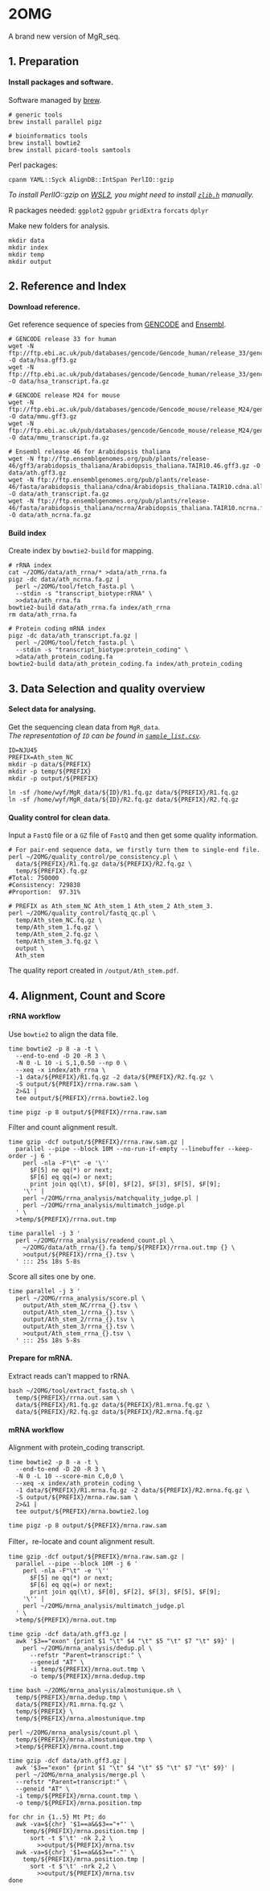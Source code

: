 # 2OMG
A brand new version of MgR_seq.

## 1. Preparation
#### Install packages and software.

Software managed by [brew](https://brew.sh/).
```shell script
# generic tools
brew install parallel pigz

# bioinformatics tools
brew install bowtie2
brew install picard-tools samtools
```

Perl packages:
```shell script
cpanm YAML::Syck AlignDB::IntSpan PerlIO::gzip
``` 
*To install PerlIO::gzip on [WSL2](https://devblogs.microsoft.com/commandline/announcing-wsl-2/), you might need to install [`zlib.h`](http://www.zlib.net/) manually.*

R packages needed:
`ggplot2` `ggpubr` `gridExtra` `forcats` `dplyr`

Make new folders for analysis.
```shell script
mkdir data
mkdir index
mkdir temp
mkdir output
```

## 2. Reference and Index
#### Download reference.
Get reference sequence of species from [GENCODE](https://www.gencodegenes.org/) and [Ensembl](http://plants.ensembl.org/Arabidopsis_thaliana/Info/Index?db=core).
```shell script
# GENCODE release 33 for human
wget -N ftp://ftp.ebi.ac.uk/pub/databases/gencode/Gencode_human/release_33/gencode.v33.annotation.gff3.gz -O data/hsa.gff3.gz
wget -N ftp://ftp.ebi.ac.uk/pub/databases/gencode/Gencode_human/release_33/gencode.v33.transcripts.fa.gz -O data/hsa_transcript.fa.gz

# GENCODE release M24 for mouse
wget -N ftp://ftp.ebi.ac.uk/pub/databases/gencode/Gencode_mouse/release_M24/gencode.vM24.annotation.gff3.gz -O data/mmu.gff3.gz
wget -N ftp://ftp.ebi.ac.uk/pub/databases/gencode/Gencode_mouse/release_M24/gencode.vM24.transcripts.fa.gz -O data/mmu_transcript.fa.gz

# Ensembl release 46 for Arabidopsis thaliana
wget -N ftp://ftp.ensemblgenomes.org/pub/plants/release-46/gff3/arabidopsis_thaliana/Arabidopsis_thaliana.TAIR10.46.gff3.gz -O data/ath.gff3.gz
wget -N ftp://ftp.ensemblgenomes.org/pub/plants/release-46/fasta/arabidopsis_thaliana/cdna/Arabidopsis_thaliana.TAIR10.cdna.all.fa.gz -O data/ath_transcript.fa.gz
wget -N ftp://ftp.ensemblgenomes.org/pub/plants/release-46/fasta/arabidopsis_thaliana/ncrna/Arabidopsis_thaliana.TAIR10.ncrna.fa.gz -O data/ath_ncrna.fa.gz
```

#### Build index
Create index by `bowtie2-build` for mapping.
```shell script
# rRNA index
cat ~/2OMG/data/ath_rrna/* >data/ath_rrna.fa
pigz -dc data/ath_ncrna.fa.gz |
  perl ~/2OMG/tool/fetch_fasta.pl \
  --stdin -s "transcript_biotype:rRNA" \
  >>data/ath_rrna.fa
bowtie2-build data/ath_rrna.fa index/ath_rrna
rm data/ath_rrna.fa

# Protein coding mRNA index
pigz -dc data/ath_transcript.fa.gz |
  perl ~/2OMG/tool/fetch_fasta.pl \
  --stdin -s "transcript_biotype:protein_coding" \
  >data/ath_protein_coding.fa
bowtie2-build data/ath_protein_coding.fa index/ath_protein_coding
```

## 3. Data Selection and quality overview
#### Select data for analysing.
Get the sequencing clean data from `MgR_data`.  
*The representation of `ID` can be found in [`sample_list.csv`](/sample_list.csv).*
```shell script
ID=NJU45
PREFIX=Ath_stem_NC
mkdir -p data/${PREFIX}
mkdir -p temp/${PREFIX}
mkdir -p output/${PREFIX}

ln -sf /home/wyf/MgR_data/${ID}/R1.fq.gz data/${PREFIX}/R1.fq.gz
ln -sf /home/wyf/MgR_data/${ID}/R2.fq.gz data/${PREFIX}/R2.fq.gz
```

#### Quality control for clean data.
Input a `FastQ` file or a `GZ` file of `FastQ` and then get some quality information.
```shell script
# For pair-end sequence data, we firstly turn them to single-end file.
perl ~/2OMG/quality_control/pe_consistency.pl \
  data/${PREFIX}/R1.fq.gz data/${PREFIX}/R2.fq.gz \
  temp/${PREFIX}.fq.gz
#Total: 750000
#Consistency: 729838
#Proportion:  97.31%

# PREFIX as Ath_stem_NC Ath_stem_1 Ath_stem_2 Ath_stem_3.
perl ~/2OMG/quality_control/fastq_qc.pl \
  temp/Ath_stem_NC.fq.gz \
  temp/Ath_stem_1.fq.gz \
  temp/Ath_stem_2.fq.gz \
  temp/Ath_stem_3.fq.gz \
  output \
  Ath_stem
```
The quality report created in `/output/Ath_stem.pdf`.

## 4. Alignment, Count and Score
#### rRNA workflow
Use `bowtie2` to align the data file.
```shell script
time bowtie2 -p 8 -a -t \
  --end-to-end -D 20 -R 3 \
  -N 0 -L 10 -i S,1,0.50 --np 0 \
  --xeq -x index/ath_rrna \
  -1 data/${PREFIX}/R1.fq.gz -2 data/${PREFIX}/R2.fq.gz \
  -S output/${PREFIX}/rrna.raw.sam \
  2>&1 |
  tee output/${PREFIX}/rrna.bowtie2.log

time pigz -p 8 output/${PREFIX}/rrna.raw.sam
```
Filter and count alignment result.
```shell script
time gzip -dcf output/${PREFIX}/rrna.raw.sam.gz |
  parallel --pipe --block 10M --no-run-if-empty --linebuffer --keep-order -j 6 '
    perl -nla -F"\t" -e '\''
      $F[5] ne qq(*) or next;
      $F[6] eq qq(=) or next;
      print join qq(\t), $F[0], $F[2], $F[3], $F[5], $F[9];
    '\'' |
    perl ~/2OMG/rrna_analysis/matchquality_judge.pl |
    perl ~/2OMG/rrna_analysis/multimatch_judge.pl
  ' \
  >temp/${PREFIX}/rrna.out.tmp

time parallel -j 3 '
  perl ~/2OMG/rrna_analysis/readend_count.pl \
    ~/2OMG/data/ath_rrna/{}.fa temp/${PREFIX}/rrna.out.tmp {} \
    >output/${PREFIX}/rrna_{}.tsv \
  ' ::: 25s 18s 5-8s
```
Score all sites one by one.
```shell script
time parallel -j 3 '
  perl ~/2OMG/rrna_analysis/score.pl \
    output/Ath_stem_NC/rrna_{}.tsv \
    output/Ath_stem_1/rrna_{}.tsv \
    output/Ath_stem_2/rrna_{}.tsv \
    output/Ath_stem_3/rrna_{}.tsv \
    >output/Ath_stem_rrna_{}.tsv \
  ' ::: 25s 18s 5-8s
```

#### Prepare for mRNA.
Extract reads can't mapped to rRNA.
```shell script
bash ~/2OMG/tool/extract_fastq.sh \
  temp/${PREFIX}/rrna.out.sam \
  data/${PREFIX}/R1.fq.gz data/${PREFIX}/R1.mrna.fq.gz \
  data/${PREFIX}/R2.fq.gz data/${PREFIX}/R2.mrna.fq.gz
```

#### mRNA workflow
Alignment with protein_coding transcript.
```shell script
time bowtie2 -p 8 -a -t \
  --end-to-end -D 20 -R 3 \
  -N 0 -L 10 --score-min C,0,0 \
  --xeq -x index/ath_protein_coding \
  -1 data/${PREFIX}/R1.mrna.fq.gz -2 data/${PREFIX}/R2.mrna.fq.gz \
  -S output/${PREFIX}/mrna.raw.sam \
  2>&1 |
  tee output/${PREFIX}/mrna.bowtie2.log

time pigz -p 8 output/${PREFIX}/mrna.raw.sam
```
Filter，re-locate and count alignment result.
```shell script
time gzip -dcf output/${PREFIX}/mrna.raw.sam.gz |
  parallel --pipe --block 10M -j 6 '
    perl -nla -F"\t" -e '\''
      $F[5] ne qq(*) or next;
      $F[6] eq qq(=) or next;
      print join qq(\t), $F[0], $F[2], $F[3], $F[5], $F[9];
    '\'' |
    perl ~/2OMG/mrna_analysis/multimatch_judge.pl
  ' \
  >temp/${PREFIX}/mrna.out.tmp

time gzip -dcf data/ath.gff3.gz |
  awk '$3=="exon" {print $1 "\t" $4 "\t" $5 "\t" $7 "\t" $9}' |
    perl ~/2OMG/mrna_analysis/dedup.pl \
      --refstr "Parent=transcript:" \
      --geneid "AT" \
      -i temp/${PREFIX}/mrna.out.tmp \
      -o temp/${PREFIX}/mrna.dedup.tmp

time bash ~/2OMG/mrna_analysis/almostunique.sh \
  temp/${PREFIX}/mrna.dedup.tmp \
  data/${PREFIX}/R1.mrna.fq.gz \
  temp/${PREFIX} \
  temp/${PREFIX}/mrna.almostunique.tmp

perl ~/2OMG/mrna_analysis/count.pl \
  temp/${PREFIX}/mrna.almostunique.tmp \
  >temp/${PREFIX}/mrna.count.tmp

time gzip -dcf data/ath.gff3.gz |
  awk '$3=="exon" {print $1 "\t" $4 "\t" $5 "\t" $7 "\t" $9}' |
  perl ~/2OMG/mrna_analysis/merge.pl \
  --refstr "Parent=transcript:" \
  --geneid "AT" \
  -i temp/${PREFIX}/mrna.count.tmp \
  -o temp/${PREFIX}/mrna.position.tmp

for chr in {1..5} Mt Pt; do
  awk -va=${chr} '$1==a&&$3=="+"' \
    temp/${PREFIX}/mrna.position.tmp |
      sort -t $'\t' -nk 2,2 \
        >>output/${PREFIX}/mrna.tsv
  awk -va=${chr} '$1==a&&$3=="-"' \
    temp/${PREFIX}/mrna.position.tmp |
      sort -t $'\t' -nrk 2,2 \
        >>output/${PREFIX}/mrna.tsv
done

```



